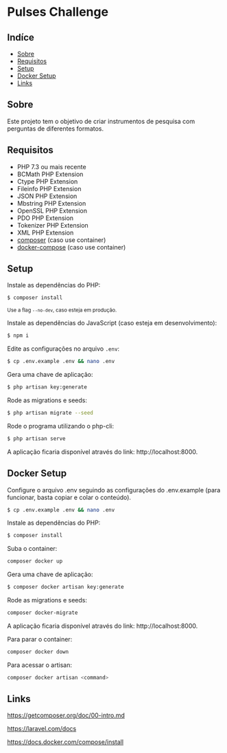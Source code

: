 # Pulses Challenge
## Indíce
* [Sobre](#sobre)
* [Requisitos](#requisitos)
* [Setup](#setup)
* [Docker Setup](#docker-setup)
* [Links](#links)

## Sobre

Este projeto tem o objetivo de criar instrumentos de pesquisa com perguntas de diferentes formatos.

## Requisitos
- PHP 7.3 ou mais recente
- BCMath PHP Extension
- Ctype PHP Extension
- Fileinfo PHP Extension
- JSON PHP Extension
- Mbstring PHP Extension
- OpenSSL PHP Extension
- PDO PHP Extension
- Tokenizer PHP Extension
- XML PHP Extension
- [composer](https://getcomposer.org/doc/00-intro.md) (caso use container)
- [docker-compose](https://docs.docker.com/compose/install) (caso use container)

## Setup

Instale as dependências do PHP:

```sh
$ composer install
```
<sub>Use a flag `--no-dev`, caso esteja em produção.</sub>

Instale as dependências do JavaScript (caso esteja em desenvolvimento):

```sh
$ npm i
```

Edite as configurações no arquivo `.env`:
```sh
$ cp .env.example .env && nano .env
```

Gera uma chave de aplicação:
```sh
$ php artisan key:generate
```

Rode as migrations e seeds:
```sh
$ php artisan migrate --seed
```

Rode o programa utilizando o php-cli:
```sh
$ php artisan serve
```

A aplicação ficaria disponível através do link: http://localhost:8000.

## Docker Setup

Configure o arquivo .env seguindo as configurações do .env.example (para funcionar, basta copiar e colar o conteúdo).
```sh
$ cp .env.example .env && nano .env
```

Instale as dependências do PHP:
```sh
$ composer install
```

Suba o container:
```sh
composer docker up
```

Gera uma chave de aplicação:
```sh
$ composer docker artisan key:generate
```

Rode as migrations e seeds:
```sh
composer docker-migrate
```

A aplicação ficaria disponível através do link: http://localhost:8000.

Para parar o container:
```sh
composer docker down
```

Para acessar o artisan:
```sh
composer docker artisan <command>
```

## Links
https://getcomposer.org/doc/00-intro.md

https://laravel.com/docs

https://docs.docker.com/compose/install